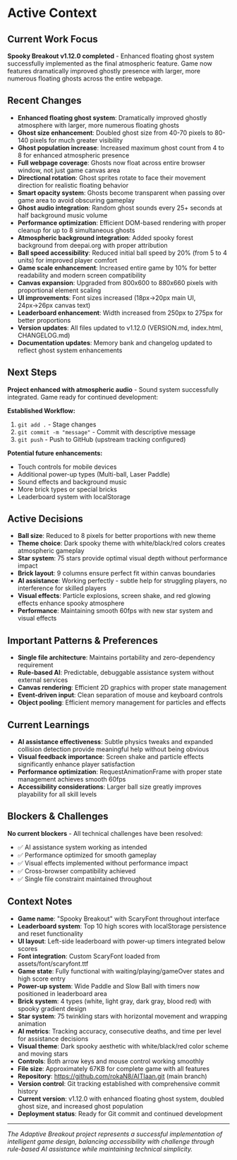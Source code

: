 # Active Context

## Current Work Focus
**Spooky Breakout v1.12.0 completed** - Enhanced floating ghost system successfully implemented as the final atmospheric feature. Game now features dramatically improved ghostly presence with larger, more numerous floating ghosts across the entire webpage.

## Recent Changes
- **Enhanced floating ghost system**: Dramatically improved ghostly atmosphere with larger, more numerous floating ghosts
- **Ghost size enhancement**: Doubled ghost size from 40-70 pixels to 80-140 pixels for much greater visibility
- **Ghost population increase**: Increased maximum ghost count from 4 to 8 for enhanced atmospheric presence
- **Full webpage coverage**: Ghosts now float across entire browser window, not just game canvas area
- **Directional rotation**: Ghost sprites rotate to face their movement direction for realistic floating behavior
- **Smart opacity system**: Ghosts become transparent when passing over game area to avoid obscuring gameplay
- **Ghost audio integration**: Random ghost sounds every 25+ seconds at half background music volume
- **Performance optimization**: Efficient DOM-based rendering with proper cleanup for up to 8 simultaneous ghosts
- **Atmospheric background integration**: Added spooky forest background from deepai.org with proper attribution
- **Ball speed accessibility**: Reduced initial ball speed by 20% (from 5 to 4 units) for improved player comfort
- **Game scale enhancement**: Increased entire game by 10% for better readability and modern screen compatibility
- **Canvas expansion**: Upgraded from 800x600 to 880x660 pixels with proportional element scaling
- **UI improvements**: Font sizes increased (18px→20px main UI, 24px→26px canvas text)
- **Leaderboard enhancement**: Width increased from 250px to 275px for better proportions
- **Version updates**: All files updated to v1.12.0 (VERSION.md, index.html, CHANGELOG.md)
- **Documentation updates**: Memory bank and changelog updated to reflect ghost system enhancements

## Next Steps
**Project enhanced with atmospheric audio** - Sound system successfully integrated. Game ready for continued development:

**Established Workflow:**
1. `git add .` - Stage changes
2. `git commit -m "message"` - Commit with descriptive message
3. `git push` - Push to GitHub (upstream tracking configured)

**Potential future enhancements:**
- Touch controls for mobile devices
- Additional power-up types (Multi-ball, Laser Paddle)
- Sound effects and background music
- More brick types or special bricks
- Leaderboard system with localStorage

## Active Decisions
- **Ball size**: Reduced to 8 pixels for better proportions with new theme
- **Theme choice**: Dark spooky theme with white/black/red colors creates atmospheric gameplay
- **Star system**: 75 stars provide optimal visual depth without performance impact
- **Brick layout**: 9 columns ensure perfect fit within canvas boundaries
- **AI assistance**: Working perfectly - subtle help for struggling players, no interference for skilled players
- **Visual effects**: Particle explosions, screen shake, and red glowing effects enhance spooky atmosphere
- **Performance**: Maintaining smooth 60fps with new star system and visual effects

## Important Patterns & Preferences
- **Single file architecture**: Maintains portability and zero-dependency requirement
- **Rule-based AI**: Predictable, debuggable assistance system without external services
- **Canvas rendering**: Efficient 2D graphics with proper state management
- **Event-driven input**: Clean separation of mouse and keyboard controls
- **Object pooling**: Efficient memory management for particles and effects

## Current Learnings
- **AI assistance effectiveness**: Subtle physics tweaks and expanded collision detection provide meaningful help without being obvious
- **Visual feedback importance**: Screen shake and particle effects significantly enhance player satisfaction
- **Performance optimization**: RequestAnimationFrame with proper state management achieves smooth 60fps
- **Accessibility considerations**: Larger ball size greatly improves playability for all skill levels

## Blockers & Challenges
**No current blockers** - All technical challenges have been resolved:
- ✅ AI assistance system working as intended
- ✅ Performance optimized for smooth gameplay
- ✅ Visual effects implemented without performance impact
- ✅ Cross-browser compatibility achieved
- ✅ Single file constraint maintained throughout

## Context Notes
- **Game name**: "Spooky Breakout" with ScaryFont throughout interface
- **Leaderboard system**: Top 10 high scores with localStorage persistence and reset functionality
- **UI layout**: Left-side leaderboard with power-up timers integrated below scores
- **Font integration**: Custom ScaryFont loaded from assets/font/scaryfont.ttf
- **Game state**: Fully functional with waiting/playing/gameOver states and high score entry
- **Power-up system**: Wide Paddle and Slow Ball with timers now positioned in leaderboard area
- **Brick system**: 4 types (white, light gray, dark gray, blood red) with spooky gradient design
- **Star system**: 75 twinkling stars with horizontal movement and wrapping animation
- **AI metrics**: Tracking accuracy, consecutive deaths, and time per level for assistance decisions
- **Visual theme**: Dark spooky aesthetic with white/black/red color scheme and moving stars
- **Controls**: Both arrow keys and mouse control working smoothly
- **File size**: Approximately 67KB for complete game with all features
- **Repository**: https://github.com/rokaN8/AITIaan.git (main branch)
- **Version control**: Git tracking established with comprehensive commit history
- **Current version**: v1.12.0 with enhanced floating ghost system, doubled ghost size, and increased ghost population
- **Deployment status**: Ready for Git commit and continued development

---
*The Adaptive Breakout project represents a successful implementation of intelligent game design, balancing accessibility with challenge through rule-based AI assistance while maintaining technical simplicity.*
